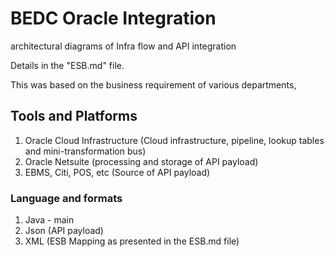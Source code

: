 # BEDC Oracle Integration
architectural diagrams of Infra flow and API integration

Details in the "ESB.md" file.

This was based on the business requirement of various departments, 

## Tools and Platforms

1. Oracle Cloud Infrastructure (Cloud infrastructure, pipeline, lookup tables and mini-transformation bus) 
2. Oracle Netsuite (processing and storage of API payload)
3. EBMS, Citi, POS, etc (Source of API payload)

### Language and formats

1. Java - main
2. Json (API payload)
3. XML (ESB Mapping as presented in the ESB.md file)

